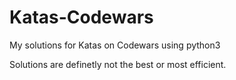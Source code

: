 # Katas-Codewars
My solutions for Katas on Codewars using python3

Solutions are definetly not the best or most efficient. 
